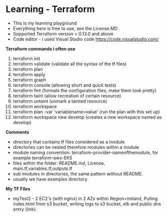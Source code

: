 # Learning - Terraform
- This is my learning playground
- Everything here is free to use, see the License.MD
- Supported Terraform version = 0.13.0 and above
- Code editor - i used Visual Studio code https://code.visualstudio.com/

**Terraform commands i often use**
1. terraform init
2. terraform validate (validate all the syntax of the tf files)
3. terraform plan
4. terraform apply
5. terraform graph
6. terraform console (allowing short and quick tests)
7. terraform fmt (formats the configuration files, make them look pretty)
8. terraform taint (allow recreation of certain resource)
9. terraform untaint (unmark a tainted resource)
10. terraform workspace
11. terraform plan -var 'variablename=value' (run the plan with this set up)
12. terraform workspace new develop (creates a new workspace named as develop)


**Comments**
* directory that contains tf files considered as a module
* directories can be nested therefore modules within a module
* module naming convention: terraform-provider-nameofthemodule, for example terraform-aws-EKS
* files within the folder: README.md, License, main.tf,variables.tf,outputs.tf
* sub modules in directories, the same pattern without README. 
* usually we have examples directory. 

**My TF Files**
* myTest2 - 2 EC2's (with nginx) in 2 AZs within Region=Ireland, Pulling index.html from s3 bucket, writing logs to s3 bucket, elb and public dns entry (link).


